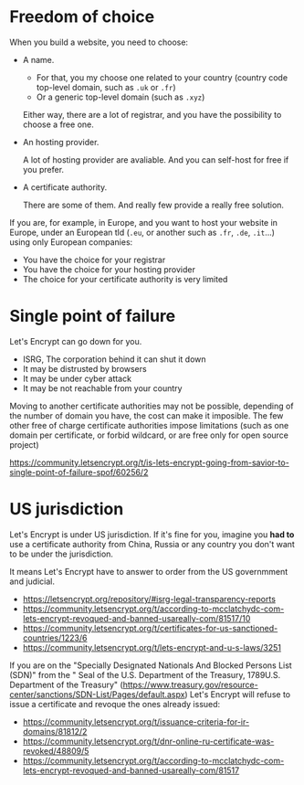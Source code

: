 # Freedom of choice

When you build a website, you need to choose:

- A name.
  - For that, you my choose one related to your country (country code top-level domain, such as `.uk` or `.fr`)
  - Or a generic top-level domain (such as `.xyz`)
  
  Either way, there are a lot of registrar, and you have the possibility to choose a free one.
  
- An hosting provider.

  A lot of hosting provider are avaliable. And you can self-host for free if you prefer.

- A certificate authority.

  There are some of them. And really few provide a really free solution.

If you are, for example, in Europe, and you want to host your website in Europe, under an European tld (`.eu`, or another such as `.fr`, `.de`, `.it`...) using only European companies:

  - You have the choice for your registrar
  - You have the choice for your hosting provider
  - The choice for your certificate authority is very limited


# Single point of failure

Let's Encrypt can go down for you.

- ISRG, The corporation behind it can shut it down
- It may be distrusted by browsers
- It may be under cyber attack
- It may be not reachable from your country

Moving to another certificate authorities may not be possible, depending of the number of domain you have, the cost can make it imposible. The few other free of charge certificate authorities impose limitations (such as one domain per certificate, or forbid wildcard, or are free only for open source project)

https://community.letsencrypt.org/t/is-lets-encrypt-going-from-savior-to-single-point-of-failure-spof/60256/2

# US jurisdiction

Let's Encrypt is under US jurisdiction. If it's fine for you, imagine you **had to** use a certificate authority from China, Russia or any country you don't want to be under the jurisdiction.

It means Let's Encrypt have to answer to order from the US governmment and judicial.

- https://letsencrypt.org/repository/#isrg-legal-transparency-reports
- https://community.letsencrypt.org/t/according-to-mcclatchydc-com-lets-encrypt-revoqued-and-banned-usareally-com/81517/10
- https://community.letsencrypt.org/t/certificates-for-us-sanctioned-countries/1223/6
- https://community.letsencrypt.org/t/lets-encrypt-and-u-s-laws/3251

If you are on the "Specially Designated Nationals And Blocked Persons List (SDN)" from the "
Seal of the U.S. Department of the Treasury, 1789U.S. Department of the Treasury" (https://www.treasury.gov/resource-center/sanctions/SDN-List/Pages/default.aspx) Let's Encrypt will refuse to issue a certificate and revoque the ones already issued:

- https://community.letsencrypt.org/t/issuance-criteria-for-ir-domains/81812/2
- https://community.letsencrypt.org/t/dnr-online-ru-certificate-was-revoked/48809/5
- https://community.letsencrypt.org/t/according-to-mcclatchydc-com-lets-encrypt-revoqued-and-banned-usareally-com/81517
